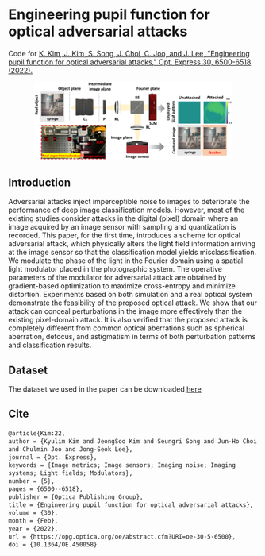 # Engineering pupil function for optical adversarial attacks
Code for [K. Kim, J. Kim, S. Song, J. Choi, C. Joo, and J. Lee, "Engineering pupil function for optical adversarial attacks," Opt. Express 30, 6500-6518 (2022).](https://opg.optica.org/oe/fulltext.cfm?uri=oe-30-5-6500&id=469439)
<p align='center'>
  <img src='image/overview.png' width='400'/>
</p>

## Introduction
Adversarial attacks inject imperceptible noise to images to deteriorate the performance of deep image classification models. However, most of the existing studies consider attacks in the digital (pixel) domain where an image acquired by an image sensor with sampling and quantization is recorded. This paper, for the first time, introduces a scheme for optical adversarial attack, which physically alters the light field information arriving at the image sensor so that the classification model yields misclassification. We modulate the phase of the light in the Fourier domain using a spatial light modulator placed in the photographic system. The operative
parameters of the modulator for adversarial attack are obtained by gradient-based optimization to maximize cross-entropy and minimize distortion. Experiments based on both simulation and a real optical system demonstrate the feasibility of the proposed optical attack. We show that our attack can conceal perturbations in the image more effectively than the existing pixel-domain attack. It is also verified that the proposed attack is completely different from common optical aberrations such as spherical aberration, defocus, and astigmatism in terms of both perturbation patterns and classification results.

## Dataset
The dataset we used in the paper can be downloaded [here](https://www.kaggle.com/datasets/google-brain/nips-2017-adversarial-learning-development-set)

## Cite

```
@article{Kim:22,
author = {Kyulim Kim and JeongSoo Kim and Seungri Song and Jun-Ho Choi and Chulmin Joo and Jong-Seok Lee},
journal = {Opt. Express},
keywords = {Image metrics; Image sensors; Imaging noise; Imaging systems; Light fields; Modulators},
number = {5},
pages = {6500--6518},
publisher = {Optica Publishing Group},
title = {Engineering pupil function for optical adversarial attacks},
volume = {30},
month = {Feb},
year = {2022},
url = {https://opg.optica.org/oe/abstract.cfm?URI=oe-30-5-6500},
doi = {10.1364/OE.450058}
```
<!-- {"mode":"full","isActive":false} -->
